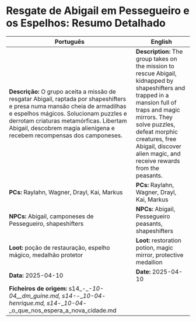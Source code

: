 

# Resgate de Abigail em Pessegueiro e os Espelhos: Resumo Detalhado

| Português | English |
|-----------|---------|
| **Descrição:** O grupo aceita a missão de resgatar Abigail, raptada por shapeshifters e presa numa mansão cheia de armadilhas e espelhos mágicos. Solucionam puzzles e derrotam criaturas metamórficas. Libertam Abigail, descobrem magia alienígena e recebem recompensas dos camponeses. | **Description:** The group takes on the mission to rescue Abigail, kidnapped by shapeshifters and trapped in a mansion full of traps and magic mirrors. They solve puzzles, defeat morphic creatures, free Abigail, discover alien magic, and receive rewards from the peasants. |
| **PCs:** Raylahn, Wagner, Drayl, Kai, Markus | **PCs:** Raylahn, Wagner, Drayl, Kai, Markus |
| **NPCs:** Abigail, camponeses de Pessegueiro, shapeshifters | **NPCs:** Abigail, Pessegueiro peasants, shapeshifters |
| **Loot:** poção de restauração, espelho mágico, medalhão protetor | **Loot:** restoration potion, magic mirror, protective medallion |
| **Data:** 2025-04-10 | **Date:** 2025-04-10 |
| **Ficheiros de origem:** s14_-__-__10-04__dm_guine.md, s14_-__-__10-04_-_henrique.md, s14_-__10-04_-_o_que_nos_espera_a_nova_cidade.md |


















